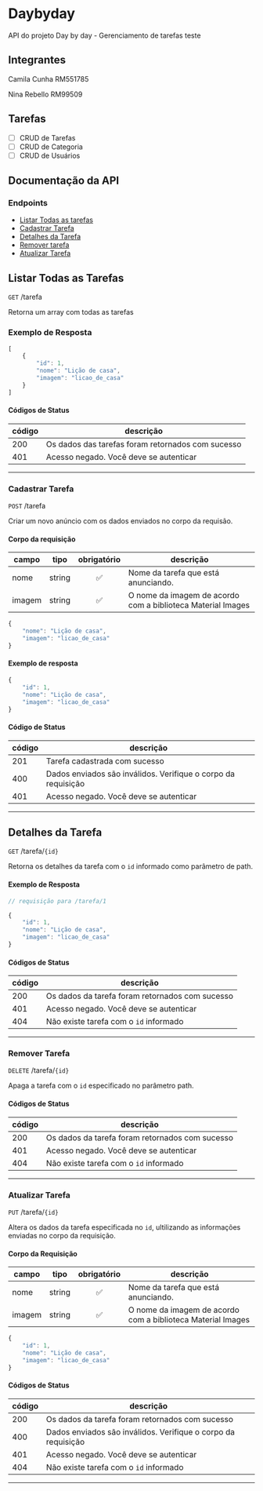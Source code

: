 # Daybyday
API do projeto Day by day - Gerenciamento de tarefas
teste

## Integrantes
Camila Cunha RM551785

Nina Rebello RM99509

## Tarefas

- [ ] CRUD de Tarefas
- [ ] CRUD de Categoria
- [ ] CRUD de Usuários

## Documentação da API

### Endpoints
- [Listar Todas as tarefas](#Listar-todas-as-tarefas)
- [Cadastrar Tarefa](#Cadastrar-tarefa)
- [Detalhes da Tarefa](#Detalhes-da-tarefa)
- [Remover tarefa](#Remover-tarefa)
- [Atualizar Tarefa](#Atualizar-tarefa)


## Listar Todas as Tarefas

`GET` /tarefa

Retorna um array com todas as tarefas

### Exemplo de Resposta

```js
[
    { 
        "id": 1,
        "nome": "Lição de casa",
        "imagem": "licao_de_casa"
    }
]
```

#### Códigos de Status

|código|descrição|
|------|---------|
|200|Os dados das tarefas foram retornados com sucesso
|401|Acesso negado. Você deve se autenticar

---

### Cadastrar Tarefa

`POST` /tarefa

Criar um novo anúncio com os dados enviados no corpo da requisão.

#### Corpo da requisição

|campo|tipo|obrigatório|descrição|
|-----|----|:-----------:|---------|
|nome|string|✅|Nome da tarefa que está anunciando.
|imagem|string|✅|O nome da imagem de acordo com a biblioteca Material Images

```js
{
    "nome": "Lição de casa",
    "imagem": "licao_de_casa"
}
```

#### Exemplo de resposta
```js
{   
    "id": 1,
    "nome": "Lição de casa",
    "imagem": "licao_de_casa"
}
```

#### Código de Status

|código|descrição|
|------|---------|
|201|Tarefa cadastrada com sucesso
|400|Dados enviados são inválidos. Verifique o corpo da requisição
|401|Acesso negado. Você deve se autenticar

---

## Detalhes da Tarefa

`GET` /tarefa/`{id}`

Retorna os detalhes da tarefa com o `id` informado como parâmetro de path.

#### Exemplo de Resposta

```js
// requisição para /tarefa/1

{
    "id": 1,
    "nome": "Lição de casa",
    "imagem": "licao_de_casa"
}
```

#### Códigos de Status

|código|descrição|
|------|---------|
|200|Os dados da tarefa foram retornados com sucesso
|401|Acesso negado. Você deve se autenticar
|404|Não existe tarefa com o `id` informado

___

### Remover Tarefa

`DELETE` /tarefa/`{id}`

Apaga a tarefa com o `id` especificado no parâmetro path.

#### Códigos de Status

|código|descrição|
|------|---------|
|200|Os dados da tarefa foram retornados com sucesso
|401|Acesso negado. Você deve se autenticar
|404|Não existe tarefa com o `id` informado

___


### Atualizar Tarefa

`PUT` /tarefa/`{id}`

Altera os dados da tarefa especificada no `id`, ultilizando as informações enviadas no corpo da requisição.

#### Corpo da Requisição

|campo|tipo|obrigatório|descrição|
|-----|----|:-----------:|---------|
|nome|string|✅|Nome da tarefa que está anunciando.
|imagem|string|✅|O nome da imagem de acordo com a biblioteca Material Images

```js
{
    "id": 1,
    "nome": "Lição de casa",
    "imagem": "licao_de_casa"
}
```

#### Códigos de Status

|código|descrição|
|------|---------|
|200|Os dados da tarefa foram retornados com sucesso
|400|Dados enviados são inválidos. Verifique o corpo da requisição
|401|Acesso negado. Você deve se autenticar
|404|Não existe tarefa com o `id` informado

___
